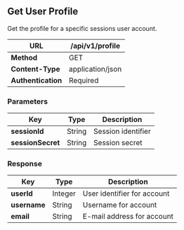## Get User Profile
Get the profile for a specific sessions user account.

**URL** | /api/v1/profile
--- | ---
**Method** | GET
**Content-Type** | application/json
**Authentication** | Required

### Parameters
 Key | Type | Description
--- | --- | ---
**sessionId** | String | Session identifier
**sessionSecret** | String | Session secret

### Response
 Key | Type | Description
--- | --- | ---
**userId** | Integer | User identifier for account
**username** | String | Username for account
**email** | String | E-mail address for account

